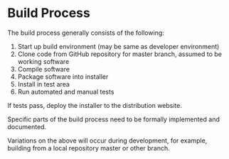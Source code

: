# Build Process

The build process generally consists of the following:

1. Start up build environment (may be same as developer environment)
2. Clone code from GitHub repository for master branch, assumed to be working software
3. Compile software
4. Package software into installer
5. Install in test area
6. Run automated and manual tests

If tests pass, deploy the installer to the distribution website.

Specific parts of the build process need to be formally implemented and documented.

Variations on the above will occur during development, for example, building from a local repository master or other branch.
